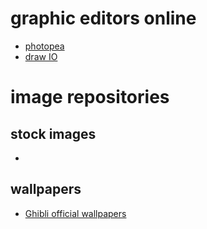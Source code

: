# graphic editors online

* [photopea](https://www.photopea.com)
* [draw IO](https://draw.io)

# image repositories

## stock images

* []()

## wallpapers

* [Ghibli official wallpapers](http://www.ghibli.jp/info/013381/)

